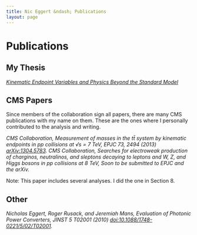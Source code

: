 ```yaml
---
title: Nic Eggert &ndash; Publications
layout: page
---
```


# Publications

## My Thesis


<cite>
<a href="{{site.url}}/files/NicholasEggertThesis.pdf">Kinematic Endpoint Variables and Physics Beyond the Standard Model</a>
</cite>

## CMS Papers

Since members of the collaboration sign all papers, there are many CMS publications with my name on them. These are the ones where I personally contributed to the analysis and writing.

<cite>
<span class="author">CMS Collaboration,</span>
<span class="title">Measurement of masses in the tt&#772; system by kinematic endpoints in pp collisions at &#x221A;s = 7 TeV</span>,
<span class="journal">EPJC</span>
<span class="volume">73</span>,
<span class="page">2494</span>
<span class="year">(2013)</span>
<span class="arxiv"><a href="http://arxiv.org/abs/1304.5783">arXiv:1304.5783</a></span>.
</cite>

<cite>
<span class="author">CMS Collaboration,</span>
<span class="title">
Searches for electroweak production of charginos, neutralinos, and sleptons decaying to leptons and W, Z, and Higgs bosons in pp collisions at 8 TeV</span>,
<span class="journal">Soon to be submitted to EPJC and the arXiv</span>.
</cite>

Note: This paper includes several analyses. I did the one in Section 8.

## Other

<cite>
<span class="author">Nicholas Eggert, Roger Rusack, and Jeremiah Mans</span>,
<span class="title">Evaluation of Photonic Power Converters</span>,
<span class="journal">JINST</span>
<span class="volume">5</span>
<span class="page">T02001</span>
<span class="year">(2010)</span>
<span class="doi"><a href="http://dx.doi.org/10.1088/1748-0221/5/02/T02001">doi:10.1088/1748-0221/5/02/T02001</a></span>.
</cite>